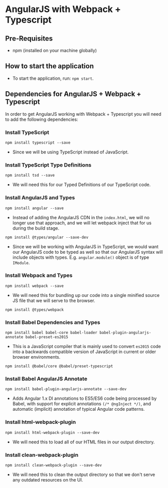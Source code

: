 # AngularJS with Webpack + Typescript

## Pre-Requisites
- npm (installed on your machine globally)

## How to start the application
- To start the application, run: `npm start`.

## Dependencies for AngularJS + Webpack + Typescript
In order to get AngularJS working with Webpack + Typescript you will need to add the following dependencies:

### Install TypeScript
`npm install typescript --save`
* Since we will be using TypeScript instead of JavaScript.

### Install TypeScript Type Definitions
`npm install tsd --save`
* We will need this for our Typed Definitions of our TypeScript code.

### Install AngularJS and Types
`npm install angular --save`
* Instead of adding the AngularJS CDN in the `index.html`, we will no longer use that approach, and we will let webpack inject that for us during the build stage.

`npm install @types/angular --save-dev`
* Since we will be working with AngularJS in TypeScript, we would want our AngularJS code to be typed as well
so that our AngularJS syntax will include objects with types. E.g. `angular.module()` object is of type `IModule`.

### Install Webpack and Types
`npm install webpack --save`
* We will need this for bundling up our code into a single minified source JS file that we will serve to the browser.

`npm install @types/webpack`

### Install Babel Dependencies and Types
`npm install babel babel-core babel-loader babel-plugin-angularjs-annotate babel-preset-es2015`
* This is a JavaScript compiler that is mainly used to convert `es2015` code into a backwards compatible
version of JavaScript in current or older browser environments.

`npm install @babel/core @babel/preset-typescript`

### Install Babel AngularJS Annotate
`npm install babel-plugin-angularjs-annotate --save-dev`

* Adds Angular 1.x DI annotations to ES5/ES6 code being processed by Babel, with support for explicit annotations `(/* @ngInject */)`, and automatic (implicit) annotation of typical Angular code patterns.

### Install html-webpack-plugin
`npm install html-webpack-plugin --save-dev`
* We will need this to load all of our HTML files in our output directory.

### Install clean-webpack-plugin
`npm install clean-webpack-plugin --save-dev`
* We will need this to clean the output directory so that we don't serve any outdated resources on the UI.